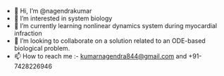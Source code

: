 - 👋 Hi, I’m @nagendrakumar
- 👀 I’m interested in system biology 
- 🌱 I’m currently learning nonlinear dynamics system during myocardial infraction 
- 💞️ I’m looking to collaborate on a solution related to an ODE-based biological problem.
- 📫 How to reach me :- kumarnagendra844@gmail.com and +91-7428226946

<!---
Nagendrakumar/nagendrakumar is a ✨ special ✨ repository because its `README.md` (this file) appears on your GitHub profile.
You can click the Preview link to take a look at your changes.
--->
